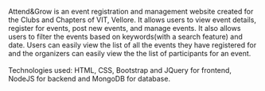 Attend&Grow is an event registration and management website
created for the Clubs and Chapters of VIT, Vellore. It allows users to view event details,
register for events, post new events, and manage events. 
It also allows users to filter the events based on keywords(with a search feature) and date.
Users can easily view the list of all the events they have registered for and the organizers can easily view the 
the list of participants for an event. <br><br>
Technologies used: HTML, CSS, Bootstrap and JQuery for frontend, NodeJS for backend and MongoDB for database.

